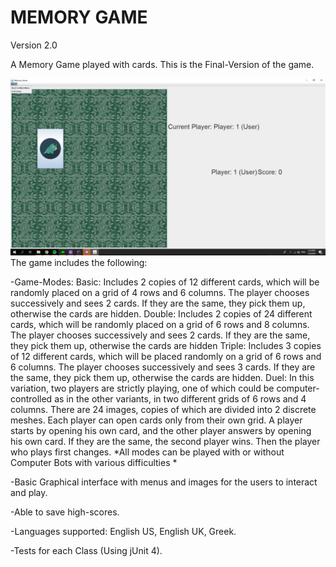 # MEMORY GAME # 
Version 2.0 

A Memory Game played with cards.
This is the Final-Version of the game.

<img src="src/images/screenshotexample.png">
The game includes the following:

 -Game-Modes:
   Basic: Includes 2 copies of 12 different cards, which will be randomly placed on a grid of 4 rows and 6 columns. The player chooses successively and sees 2 cards. If they are the same, they pick them up, otherwise the cards are hidden.
   Double: Includes 2 copies of 24 different cards, which will be randomly placed on a grid of 6 rows and 8 columns. The player chooses successively and sees 2 cards. If they are the same, they pick them up, otherwise the cards are hidden
   Triple: Includes 3 copies of 12 different cards, which will be placed randomly on a grid of 6 rows and 6 columns. The player chooses successively and sees 3 cards. If they are the same, they pick them up, otherwise the cards are hidden.
   Duel: In this variation, two players are strictly playing, one of which could be computer-controlled as in the other variants, in two different grids of 6 rows and 4 columns. There are 24 images, copies of which are divided into 2 discrete meshes. Each player can open cards only from their own grid. A player starts by opening his own card, and the other player answers by opening his own card. If they are the same, the second player wins. Then the player who plays first changes.
   *All modes can be played with or without Computer Bots with various difficulties *

  -Basic Graphical interface with menus and images for the users to interact and play.

  -Able to save high-scores.

  -Languages supported: English US, English UK, Greek.

  -Tests for each Class (Using jUnit 4).


